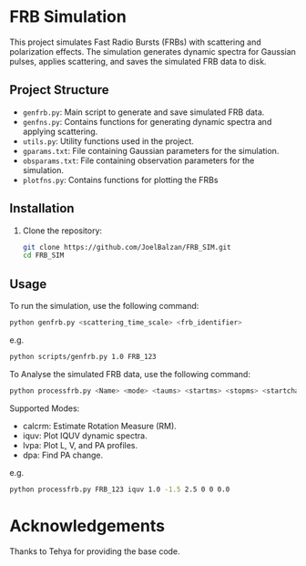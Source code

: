 # FRB Simulation

This project simulates Fast Radio Bursts (FRBs) with scattering and polarization effects. The simulation generates dynamic spectra for Gaussian pulses, applies scattering, and saves the simulated FRB data to disk.

## Project Structure

- `genfrb.py`: Main script to generate and save simulated FRB data.
- `genfns.py`: Contains functions for generating dynamic spectra and applying scattering.
- `utils.py`: Utility functions used in the project.
- `gparams.txt`: File containing Gaussian parameters for the simulation.
- `obsparams.txt`: File containing observation parameters for the simulation.
- `plotfns.py`: Contains functions for plotting the FRBs

## Installation

1. Clone the repository:
    ```sh
    git clone https://github.com/JoelBalzan/FRB_SIM.git
    cd FRB_SIM
    ```
## Usage

To run the simulation, use the following command:
```sh
python genfrb.py <scattering_time_scale> <frb_identifier>
```
e.g.
```sh
python scripts/genfrb.py 1.0 FRB_123
```
To Analyse the simulated FRB data, use the following command:
```sh
python processfrb.py <Name> <mode> <taums> <startms> <stopms> <startchan> <endchan> <rm0>
```
Supported Modes:
 - calcrm: Estimate Rotation Measure (RM).
 - iquv: Plot IQUV dynamic spectra.
 - lvpa: Plot L, V, and PA profiles.
 - dpa: Find PA change.

e.g.
```sh
python processfrb.py FRB_123 iquv 1.0 -1.5 2.5 0 0 0.0
```
# Acknowledgements
Thanks to Tehya for providing the base code.

